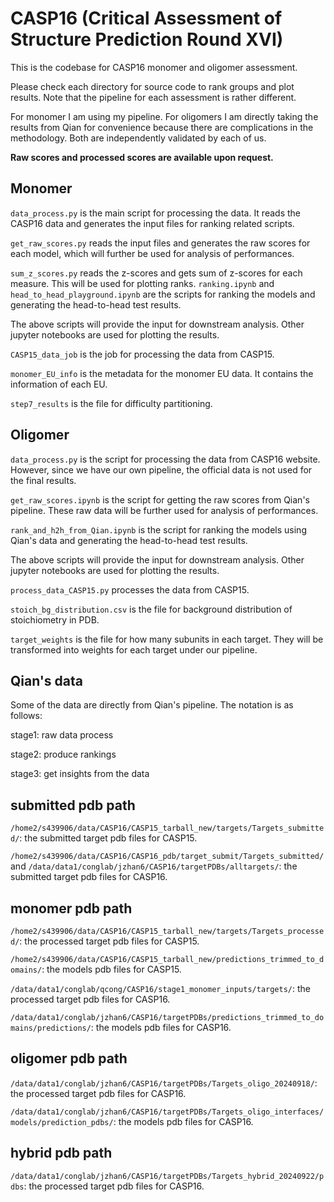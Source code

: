 # CASP16 (Critical Assessment of Structure Prediction Round XVI)

This is the codebase for CASP16 monomer and oligomer assessment.

Please check each directory for source code to rank groups and plot results. Note that the pipeline for each assessment is rather different.

For monomer I am using my pipeline. For oligomers I am directly taking the results from Qian for convenience because there are complications in the methodology. Both are independently validated by each of us.

**Raw scores and processed scores are available upon request.**

## Monomer

`data_process.py` is the main script for processing the data. It reads the CASP16 data and generates the input files for ranking related scripts.

`get_raw_scores.py` reads the input files and generates the raw scores for each model, which will further be used for analysis of performances.

`sum_z_scores.py` reads the z-scores and gets sum of z-scores for each measure. This will be used for plotting ranks.
`ranking.ipynb` and `head_to_head_playground.ipynb` are the scripts for ranking the models and generating the head-to-head test results.

The above scripts will provide the input for downstream analysis.
Other jupyter notebooks are used for plotting the results.

`CASP15_data_job` is the job for processing the data from CASP15.

`monomer_EU_info` is the metadata for the monomer EU data. It contains the information of each EU.

`step7_results` is the file for difficulty partitioning.



## Oligomer

`data_process.py` is the script for processing the data from CASP16 website. However, since we have our own pipeline, the official data is not used for the final results.

`get_raw_scores.ipynb` is the script for getting the raw scores from Qian's pipeline. These raw data will be further used for analysis of performances.

`rank_and_h2h_from_Qian.ipynb` is the script for ranking the models using Qian's data and generating the head-to-head test results.

The above scripts will provide the input for downstream analysis.
Other jupyter notebooks are used for plotting the results.

`process_data_CASP15.py` processes the data from CASP15.

`stoich_bg_distribution.csv` is the file for background distribution of stoichiometry in PDB.

`target_weights` is the file for how many subunits in each target. They will be transformed into weights for each target under our pipeline.


## Qian's data

Some of the data are directly from Qian's pipeline. The notation is as follows:

stage1: raw data process

stage2: produce rankings

stage3: get insights from the data



## submitted pdb path

`/home2/s439906/data/CASP16/CASP15_tarball_new/targets/Targets_submitted/`: the submitted target pdb files for CASP15.

`/home2/s439906/data/CASP16/CASP16_pdb/target_submit/Targets_submitted/` and `/data/data1/conglab/jzhan6/CASP16/targetPDBs/alltargets/`: the submitted target pdb files for CASP16.

## monomer pdb path

`/home2/s439906/data/CASP16/CASP15_tarball_new/targets/Targets_processed/`: the processed target pdb files for CASP15.

`/home2/s439906/data/CASP16/CASP15_tarball_new/predictions_trimmed_to_domains/`: the models pdb files for CASP15.

`/data/data1/conglab/qcong/CASP16/stage1_monomer_inputs/targets/`: the processed target pdb files for CASP16.

`/data/data1/conglab/jzhan6/CASP16/targetPDBs/predictions_trimmed_to_domains/predictions/`: the models pdb files for CASP16.

## oligomer pdb path

`/data/data1/conglab/jzhan6/CASP16/targetPDBs/Targets_oligo_20240918/`: the processed target pdb files for CASP16.

`/data/data1/conglab/jzhan6/CASP16/targetPDBs/Targets_oligo_interfaces/models/prediction_pdbs/`: the models pdb files for CASP16.

## hybrid pdb path

`/data/data1/conglab/jzhan6/CASP16/targetPDBs/Targets_hybrid_20240922/pdbs`: the processed target pdb files for CASP16.